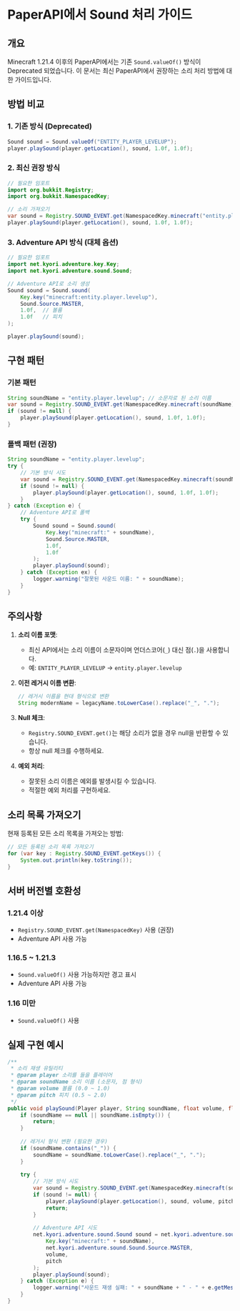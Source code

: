 # PaperAPI에서 Sound 처리 가이드

## 개요

Minecraft 1.21.4 이후의 PaperAPI에서는 기존 `Sound.valueOf()` 방식이 Deprecated 되었습니다. 이 문서는 최신 PaperAPI에서 권장하는 소리 처리 방법에 대한 가이드입니다.

## 방법 비교

### 1. 기존 방식 (Deprecated)
```java
Sound sound = Sound.valueOf("ENTITY_PLAYER_LEVELUP");
player.playSound(player.getLocation(), sound, 1.0f, 1.0f);
```

### 2. 최신 권장 방식
```java
// 필요한 임포트
import org.bukkit.Registry;
import org.bukkit.NamespacedKey;

// 소리 가져오기
var sound = Registry.SOUND_EVENT.get(NamespacedKey.minecraft("entity.player.levelup"));
player.playSound(player.getLocation(), sound, 1.0f, 1.0f);
```

### 3. Adventure API 방식 (대체 옵션)
```java
// 필요한 임포트
import net.kyori.adventure.key.Key;
import net.kyori.adventure.sound.Sound;

// Adventure API로 소리 생성
Sound sound = Sound.sound(
    Key.key("minecraft:entity.player.levelup"),
    Sound.Source.MASTER,
    1.0f,  // 볼륨
    1.0f   // 피치
);

player.playSound(sound);
```

## 구현 패턴

### 기본 패턴
```java
String soundName = "entity.player.levelup"; // 소문자로 된 소리 이름
var sound = Registry.SOUND_EVENT.get(NamespacedKey.minecraft(soundName));
if (sound != null) {
    player.playSound(player.getLocation(), sound, 1.0f, 1.0f);
}
```

### 폴백 패턴 (권장)
```java
String soundName = "entity.player.levelup";
try {
    // 기본 방식 시도
    var sound = Registry.SOUND_EVENT.get(NamespacedKey.minecraft(soundName));
    if (sound != null) {
        player.playSound(player.getLocation(), sound, 1.0f, 1.0f);
    }
} catch (Exception e) {
    // Adventure API로 폴백
    try {
        Sound sound = Sound.sound(
            Key.key("minecraft:" + soundName),
            Sound.Source.MASTER,
            1.0f,
            1.0f
        );
        player.playSound(sound);
    } catch (Exception ex) {
        logger.warning("잘못된 사운드 이름: " + soundName);
    }
}
```

## 주의사항

1. **소리 이름 포맷**:
   - 최신 API에서는 소리 이름이 소문자이며 언더스코어(`_`) 대신 점(`.`)을 사용합니다.
   - 예: `ENTITY_PLAYER_LEVELUP` → `entity.player.levelup`

2. **이전 레거시 이름 변환**:
   ```java
   // 레거시 이름을 현대 형식으로 변환
   String modernName = legacyName.toLowerCase().replace("_", ".");
   ```

3. **Null 체크**:
   - `Registry.SOUND_EVENT.get()`는 해당 소리가 없을 경우 null을 반환할 수 있습니다.
   - 항상 null 체크를 수행하세요.

4. **예외 처리**:
   - 잘못된 소리 이름은 예외를 발생시킬 수 있습니다.
   - 적절한 예외 처리를 구현하세요.

## 소리 목록 가져오기

현재 등록된 모든 소리 목록을 가져오는 방법:

```java
// 모든 등록된 소리 목록 가져오기
for (var key : Registry.SOUND_EVENT.getKeys()) {
    System.out.println(key.toString());
}
```

## 서버 버전별 호환성

### 1.21.4 이상
- `Registry.SOUND_EVENT.get(NamespacedKey)` 사용 (권장)
- Adventure API 사용 가능

### 1.16.5 ~ 1.21.3
- `Sound.valueOf()` 사용 가능하지만 경고 표시
- Adventure API 사용 가능

### 1.16 미만
- `Sound.valueOf()` 사용

## 실제 구현 예시

```java
/**
 * 소리 재생 유틸리티
 * @param player 소리를 들을 플레이어
 * @param soundName 소리 이름 (소문자, 점 형식)
 * @param volume 볼륨 (0.0 ~ 1.0)
 * @param pitch 피치 (0.5 ~ 2.0)
 */
public void playSound(Player player, String soundName, float volume, float pitch) {
    if (soundName == null || soundName.isEmpty()) {
        return;
    }
    
    // 레거시 형식 변환 (필요한 경우)
    if (soundName.contains("_")) {
        soundName = soundName.toLowerCase().replace("_", ".");
    }
    
    try {
        // 기본 방식 시도
        var sound = Registry.SOUND_EVENT.get(NamespacedKey.minecraft(soundName));
        if (sound != null) {
            player.playSound(player.getLocation(), sound, volume, pitch);
            return;
        }
        
        // Adventure API 시도
        net.kyori.adventure.sound.Sound sound = net.kyori.adventure.sound.Sound.sound(
            Key.key("minecraft:" + soundName),
            net.kyori.adventure.sound.Sound.Source.MASTER,
            volume,
            pitch
        );
        player.playSound(sound);
    } catch (Exception e) {
        logger.warning("사운드 재생 실패: " + soundName + " - " + e.getMessage());
    }
}
```